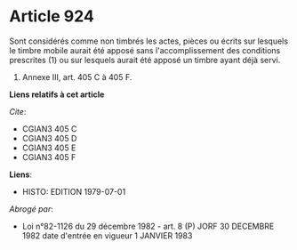 # Article 924

Sont considérés comme non timbrés les actes, pièces ou écrits sur lesquels le timbre mobile aurait été apposé sans
l'accomplissement des conditions prescrites (1) ou sur lesquels aurait été apposé un timbre ayant déjà servi.

1)  Annexe III, art. 405 C à 405 F.

**Liens relatifs à cet article**

_Cite_:

  - CGIAN3 405 C
  - CGIAN3 405 D
  - CGIAN3 405 E
  - CGIAN3 405 F

**Liens**:

  - HISTO: EDITION 1979-07-01

_Abrogé par_:

  - Loi n°82-1126 du 29 décembre 1982 - art. 8 (P) JORF 30 DECEMBRE 1982 date d'entrée en vigueur 1 JANVIER 1983
